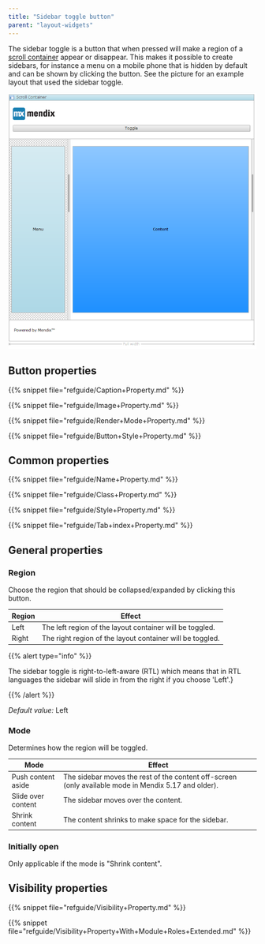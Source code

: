 ```yaml
---
title: "Sidebar toggle button"
parent: "layout-widgets"
---
```



The sidebar toggle is a button that when pressed will make a region of a [scroll container](scroll-container) appear or disappear. This makes it possible to create sidebars, for instance a menu on a mobile phone that is hidden by default and can be shown by clicking the button. See the picture for an example layout that used the sidebar toggle. 

![](attachments/16713866/16843980.png)

## Button properties

{{% snippet file="refguide/Caption+Property.md" %}}

{{% snippet file="refguide/Image+Property.md" %}}

{{% snippet file="refguide/Render+Mode+Property.md" %}}

{{% snippet file="refguide/Button+Style+Property.md" %}}

## Common properties

{{% snippet file="refguide/Name+Property.md" %}}

{{% snippet file="refguide/Class+Property.md" %}}

{{% snippet file="refguide/Style+Property.md" %}}

{{% snippet file="refguide/Tab+index+Property.md" %}}

## General properties

### Region

Choose the region that should be collapsed/expanded by clicking this button.

| Region | Effect |
| --- | --- |
| Left | The left region of the layout container will be toggled. |
| Right | The right region of the layout container will be toggled. |

{{% alert type="info" %}}

The sidebar toggle is right-to-left-aware (RTL) which means that in RTL languages the sidebar will slide in from the right if you choose 'Left'.}

{{% /alert %}}

_Default value:_ Left

### Mode

Determines how the region will be toggled.

| Mode | Effect |
| --- | --- |
| Push content aside | The sidebar moves the rest of the content off-screen (only available mode in Mendix 5.17 and older). |
| Slide over content | The sidebar moves over the content. |
| Shrink content | The content shrinks to make space for the sidebar. |

### Initially open

Only applicable if the mode is "Shrink content".

## Visibility properties

{{% snippet file="refguide/Visibility+Property.md" %}}

{{% snippet file="refguide/Visibility+Property+With+Module+Roles+Extended.md" %}}
